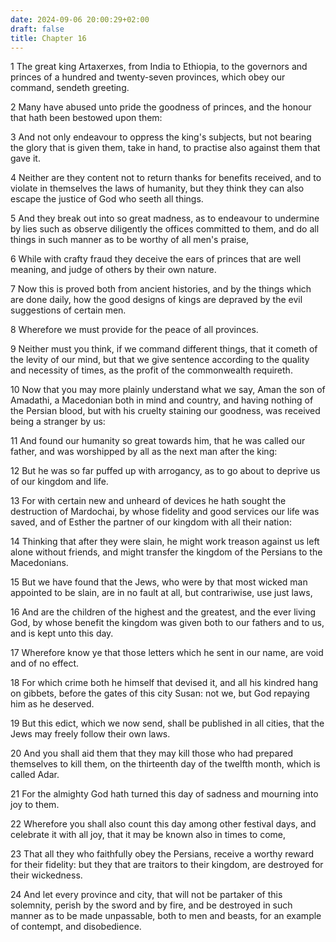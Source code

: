 ```yaml
---
date: 2024-09-06 20:00:29+02:00
draft: false
title: Chapter 16
---
```




1 The great king Artaxerxes, from India to Ethiopia, to the governors and princes of a hundred and twenty-seven provinces, which obey our command, sendeth greeting.

2 Many have abused unto pride the goodness of princes, and the honour that hath been bestowed upon them:

3 And not only endeavour to oppress the king's subjects, but not bearing the glory that is given them, take in hand, to practise also against them that gave it.

4 Neither are they content not to return thanks for benefits received, and to violate in themselves the laws of humanity, but they think they can also escape the justice of God who seeth all things.

5 And they break out into so great madness, as to endeavour to undermine by lies such as observe diligently the offices committed to them, and do all things in such manner as to be worthy of all men's praise,

6 While with crafty fraud they deceive the ears of princes that are well meaning, and judge of others by their own nature.

7 Now this is proved both from ancient histories, and by the things which are done daily, how the good designs of kings are depraved by the evil suggestions of certain men.

8 Wherefore we must provide for the peace of all provinces.

9 Neither must you think, if we command different things, that it cometh of the levity of our mind, but that we give sentence according to the quality and necessity of times, as the profit of the commonwealth requireth.

10 Now that you may more plainly understand what we say, Aman the son of Amadathi, a Macedonian both in mind and country, and having nothing of the Persian blood, but with his cruelty staining our goodness, was received being a stranger by us:

11 And found our humanity so great towards him, that he was called our father, and was worshipped by all as the next man after the king:

12 But he was so far puffed up with arrogancy, as to go about to deprive us of our kingdom and life.

13 For with certain new and unheard of devices he hath sought the destruction of Mardochai, by whose fidelity and good services our life was saved, and of Esther the partner of our kingdom with all their nation:

14 Thinking that after they were slain, he might work treason against us left alone without friends, and might transfer the kingdom of the Persians to the Macedonians.

15 But we have found that the Jews, who were by that most wicked man appointed to be slain, are in no fault at all, but contrariwise, use just laws,

16 And are the children of the highest and the greatest, and the ever living God, by whose benefit the kingdom was given both to our fathers and to us, and is kept unto this day.

17 Wherefore know ye that those letters which he sent in our name, are void and of no effect.

18 For which crime both he himself that devised it, and all his kindred hang on gibbets, before the gates of this city Susan: not we, but God repaying him as he deserved.

19 But this edict, which we now send, shall be published in all cities, that the Jews may freely follow their own laws.

20 And you shall aid them that they may kill those who had prepared themselves to kill them, on the thirteenth day of the twelfth month, which is called Adar.

21 For the almighty God hath turned this day of sadness and mourning into joy to them.

22 Wherefore you shall also count this day among other festival days, and celebrate it with all joy, that it may be known also in times to come,

23 That all they who faithfully obey the Persians, receive a worthy reward for their fidelity: but they that are traitors to their kingdom, are destroyed for their wickedness.

24 And let every province and city, that will not be partaker of this solemnity, perish by the sword and by fire, and be destroyed in such manner as to be made unpassable, both to men and beasts, for an example of contempt, and disobedience.

